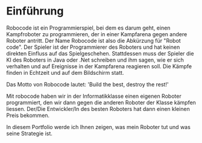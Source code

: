 # Einführung
Robocode ist ein Programmierspiel, bei dem es darum geht, einen Kampfroboter zu programmieren, der in einer Kampfarena gegen andere Roboter antritt. Der Name Robocode ist also die Abkürzung für "Robot code". Der Spieler ist der Programmierer des Roboters und hat keinen direkten Einfluss auf das Spielgeschehen. Stattdessen muss der Spieler die KI des Roboters in Java oder .Net schreiben und ihm sagen, wie er sich verhalten und auf Ereignisse in der Kampfarena reagieren soll. Die Kämpfe finden in Echtzeit und auf dem Bildschirm statt.

Das Motto von Robocode lautet: 'Build the best, destroy the rest!'

Mit robocode haben wir in der Informatikklasse einen eigenen Roboter programmiert, den wir dann gegen die anderen Roboter der Klasse kämpfen liessen. Der/Die Entwickler/In des besten Roboters hat dann einen kleinen Preis bekommen. 

In diesem Portfolio werde ich Ihnen zeigen, was mein Roboter tut und was seine Strategie ist. 


